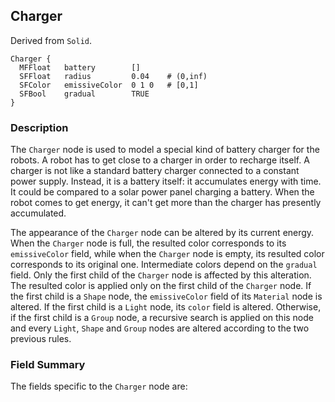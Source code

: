 ## Charger

Derived from `Solid`.


```
Charger {
  MFFloat   battery        []
  SFFloat   radius         0.04    # (0,inf)
  SFColor   emissiveColor  0 1 0   # [0,1]
  SFBool    gradual        TRUE
}
```

### Description

The `Charger` node is used to model a special kind of battery charger for the
robots. A robot has to get close to a charger in order to recharge itself. A
charger is not like a standard battery charger connected to a constant power
supply. Instead, it is a battery itself: it accumulates energy with time. It
could be compared to a solar power panel charging a battery. When the robot
comes to get energy, it can't get more than the charger has presently
accumulated.

The appearance of the `Charger` node can be altered by its current energy. When
the `Charger` node is full, the resulted color corresponds to its
`emissiveColor` field, while when the `Charger` node is empty, its resulted
color corresponds to its original one. Intermediate colors depend on the
`gradual` field. Only the first child of the `Charger` node is affected by this
alteration. The resulted color is applied only on the first child of the
`Charger` node. If the first child is a `Shape` node, the `emissiveColor` field
of its `Material` node is altered. If the first child is a `Light` node, its
`color` field is altered. Otherwise, if the first child is a `Group` node, a
recursive search is applied on this node and every `Light`, `Shape` and `Group`
nodes are altered according to the two previous rules.

### Field Summary

The fields specific to the `Charger` node are:

